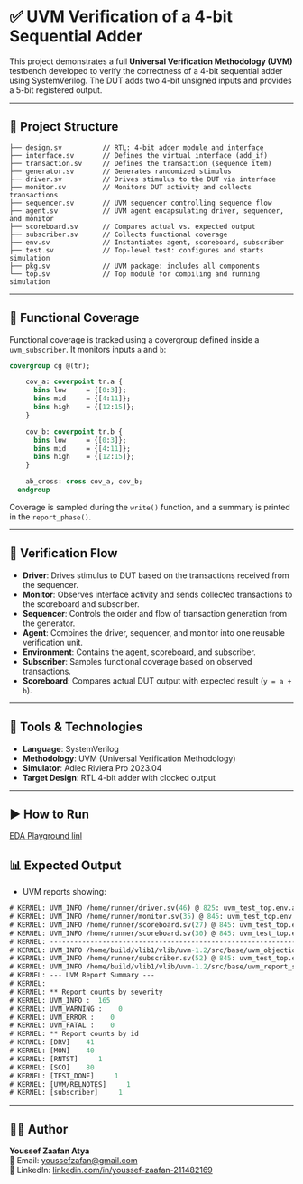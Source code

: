 
# ✅ UVM Verification of a 4-bit Sequential Adder

This project demonstrates a full **Universal Verification Methodology (UVM)** testbench developed to verify the correctness of a 4-bit sequential adder using SystemVerilog. The DUT adds two 4-bit unsigned inputs and provides a 5-bit registered output.

---

## 📁 Project Structure

```
├── design.sv          // RTL: 4-bit adder module and interface
├── interface.sv       // Defines the virtual interface (add_if)
├── transaction.sv     // Defines the transaction (sequence item)
├── generator.sv       // Generates randomized stimulus
├── driver.sv          // Drives stimulus to the DUT via interface
├── monitor.sv         // Monitors DUT activity and collects transactions
├── sequencer.sv       // UVM sequencer controlling sequence flow
├── agent.sv           // UVM agent encapsulating driver, sequencer, and monitor
├── scoreboard.sv      // Compares actual vs. expected output
├── subscriber.sv      // Collects functional coverage
├── env.sv             // Instantiates agent, scoreboard, subscriber
├── test.sv            // Top-level test: configures and starts simulation
├── pkg.sv             // UVM package: includes all components
└── top.sv             // Top module for compiling and running simulation
```

---

## 🧠 Functional Coverage

Functional coverage is tracked using a covergroup defined inside a `uvm_subscriber`. It monitors inputs `a` and `b`:

```systemverilog
covergroup cg @(tr);

    cov_a: coverpoint tr.a {
      bins low     = {[0:3]};
      bins mid     = {[4:11]};
      bins high    = {[12:15]};
    }

    cov_b: coverpoint tr.b {
      bins low     = {[0:3]};
      bins mid     = {[4:11]};
      bins high    = {[12:15]};
    }

    ab_cross: cross cov_a, cov_b;  
  endgroup
```

Coverage is sampled during the `write()` function, and a summary is printed in the `report_phase()`.

---

## 🧪 Verification Flow

- **Driver**: Drives stimulus to DUT based on the transactions received from the sequencer.
- **Monitor**: Observes interface activity and sends collected transactions to the scoreboard and subscriber.
- **Sequencer**: Controls the order and flow of transaction generation from the generator.
- **Agent**: Combines the driver, sequencer, and monitor into one reusable verification unit.
- **Environment**: Contains the agent, scoreboard, and subscriber.
- **Subscriber**: Samples functional coverage based on observed transactions.
- **Scoreboard**: Compares actual DUT output with expected result (`y = a + b`).

---

## 🔧 Tools & Technologies

- **Language**: SystemVerilog
- **Methodology**: UVM (Universal Verification Methodology)
- **Simulator**: Adlec Riviera Pro 2023.04
- **Target Design**: RTL 4-bit adder with clocked output

---

## ▶️ How to Run

[EDA Playground linl](https://edaplayground.com/x/T5Kc) 

## 📊 Expected Output

- UVM reports showing:
  
```systemverilog
# KERNEL: UVM_INFO /home/runner/driver.sv(46) @ 825: uvm_test_top.env.ag.drv [DRV] Trigger DUT a: 11 ,b :  7
# KERNEL: UVM_INFO /home/runner/monitor.sv(35) @ 845: uvm_test_top.env.ag.mon [MON] Data send to Scoreboard a : 11 , b : 7 and y : 18
# KERNEL: UVM_INFO /home/runner/scoreboard.sv(27) @ 845: uvm_test_top.env.scb [SCO] Data rcvd from Monitor a: 11 , b : 7 and y : 18
# KERNEL: UVM_INFO /home/runner/scoreboard.sv(30) @ 845: uvm_test_top.env.scb [SCO] Transaction is correct
# KERNEL: ----------------------------------------------------------------
# KERNEL: UVM_INFO /home/build/vlib1/vlib/uvm-1.2/src/base/uvm_objection.svh(1271) @ 845: reporter [TEST_DONE] 'run' phase is ready to proceed to the 'extract' phase
# KERNEL: UVM_INFO /home/runner/subscriber.sv(52) @ 845: uvm_test_top.env.sub [subscriber] Functional Coverage is 100.000000
# KERNEL: UVM_INFO /home/build/vlib1/vlib/uvm-1.2/src/base/uvm_report_server.svh(869) @ 845: reporter [UVM/REPORT/SERVER] 
# KERNEL: --- UVM Report Summary ---
# KERNEL: 
# KERNEL: ** Report counts by severity
# KERNEL: UVM_INFO :  165
# KERNEL: UVM_WARNING :    0
# KERNEL: UVM_ERROR :    0
# KERNEL: UVM_FATAL :    0
# KERNEL: ** Report counts by id
# KERNEL: [DRV]    41
# KERNEL: [MON]    40
# KERNEL: [RNTST]     1
# KERNEL: [SCO]    80
# KERNEL: [TEST_DONE]     1
# KERNEL: [UVM/RELNOTES]     1
# KERNEL: [subscriber]     1
```

---

## 👨‍💻 Author

**Youssef Zaafan Atya**  
📧 Email: youssefzafan@gmail.com  
🔗 LinkedIn: [linkedin.com/in/youssef-zaafan-211482169](https://www.linkedin.com/in/youssef-zaafan-211482169)

